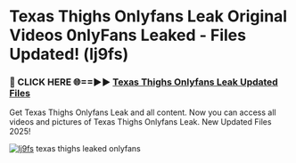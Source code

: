 # Texas Thighs Onlyfans Leak Original Videos 0nlyFans Leaked - Files Updated! (lj9fs)

<h3>🔴 CLICK HERE 🌐==►► <a href="https://hideuri.com/03YgE1" rel="nofollow">Texas Thighs Onlyfans Leak Updated Files</a></h3>

Get Texas Thighs Onlyfans Leak and all content. Now you can access all videos and pictures of Texas Thighs Onlyfans Leak. New Updated Files 2025!

[![lj9fs](https://i.imgur.com/NaUBvic.gif)](https://hideuri.com/03YgE1)
texas thighs leaked onlyfans
